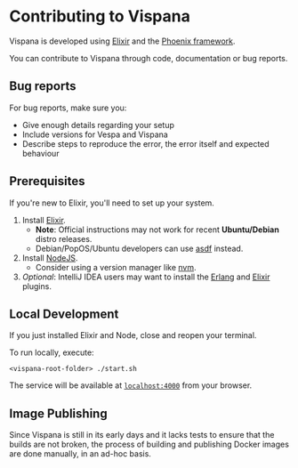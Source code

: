 Contributing to Vispana
=============================

Vispana is developed using [Elixir](https://elixir-lang.org/) and the [Phoenix framework](https://www.phoenixframework.org/).

You can contribute to Vispana through code, documentation or bug reports.

## Bug reports

For bug reports, make sure you:
- Give enough details regarding your setup
- Include versions for Vespa and Vispana
- Describe steps to reproduce the error, the error itself and expected behaviour

## Prerequisites

If you're new to Elixir, you'll need to set up your system.

1. Install [Elixir](https://elixir-lang.org/install.html).
   * **Note**: Official instructions may not work for recent **Ubuntu/Debian** distro releases.
   * Debian/PopOS/Ubuntu developers can use [asdf](https://thinkingelixir.com/install-elixir-using-asdf/) instead.
2. Install [NodeJS](https://nodejs.org/en/download/).
   * Consider using a version manager like [nvm](https://github.com/nvm-sh/nvm).
3. *Optional*: IntelliJ IDEA users may want to install the [Erlang](https://plugins.jetbrains.com/plugin/7083-erlang) and [Elixir](https://plugins.jetbrains.com/plugin/7522-elixir) plugins.

## Local Development

If you just installed Elixir and Node, close and reopen your terminal.

To run locally, execute:

```shell
<vispana-root-folder> ./start.sh
```

The service will be available at [`localhost:4000`](http://localhost:4000) from your browser.

## Image Publishing

Since Vispana is still in its early days and it lacks tests to ensure that the builds are not broken, the process of building and publishing Docker images
are done manually, in an ad-hoc basis.
